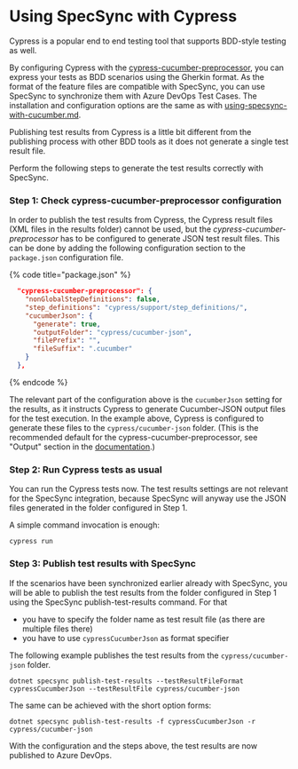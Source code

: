 # Using SpecSync with Cypress

Cypress is a popular end to end testing tool that supports BDD-style testing as well.

By configuring Cypress with the [cypress-cucumber-preprocessor](https://www.npmjs.com/package/cypress-cucumber-preprocessor), you can express your tests as BDD scenarios using the Gherkin format. As the format of the feature files are compatible with SpecSync, you can use SpecSync to synchronize them with Azure DevOps Test Cases. The installation and configuration options are the same as with [using-specsync-with-cucumber.md](using-specsync-with-cucumber.md "mention").

Publishing test results from Cypress is a little bit different from the publishing process with other BDD tools as it does not generate a single test result file.&#x20;

Perform the following steps to generate the test results correctly with SpecSync.

### Step 1: Check cypress-cucumber-preprocessor configuration

In order to publish the test results from Cypress, the Cypress result files (XML files in the results folder) cannot be used, but the _cypress-cucumber-preprocessor_ has to be configured to generate JSON test result files. This can be done by adding the following configuration section to the `package.json` configuration file.

{% code title="package.json" %}
```json
  "cypress-cucumber-preprocessor": {
    "nonGlobalStepDefinitions": false,
    "step_definitions": "cypress/support/step_definitions/",
    "cucumberJson": {
      "generate": true,
      "outputFolder": "cypress/cucumber-json",
      "filePrefix": "",
      "fileSuffix": ".cucumber"
    }
  },

```
{% endcode %}

The relevant part of the configuration above is the `cucumberJson` setting for the results, as it instructs Cypress to generate Cucumber-JSON output files for the test execution. In the example above, Cypress is configured to generate these files to the `cypress/cucumber-json` folder. (This is the recommended default for the cypress-cucumber-preprocessor, see "Output" section in the [documentation](https://www.npmjs.com/package/cypress-cucumber-preprocessor).)

### Step 2: Run Cypress tests as usual

You can run the Cypress tests now. The test results settings are not relevant for the SpecSync integration, because SpecSync will anyway use the JSON files generated in the folder configured in Step 1.

A simple command invocation is enough:

```
cypress run
```

### Step 3: Publish test results with SpecSync

If the scenarios have been synchronized earlier already with SpecSync, you will be able to publish the test results from the folder configured in Step 1 using the SpecSync publish-test-results command. For that&#x20;

* you have to specify the folder name as test result file (as there are multiple files there)
* you have to use `cypressCucumberJson` as format specifier

The following example publishes the test results from the `cypress/cucumber-json` folder.

```
dotnet specsync publish-test-results --testResultFileFormat cypressCucumberJson --testResultFile cypress/cucumber-json
```

The same can be achieved with the short option forms:

```
dotnet specsync publish-test-results -f cypressCucumberJson -r cypress/cucumber-json
```

With the configuration and the steps above, the test results are now published to Azure DevOps.&#x20;

